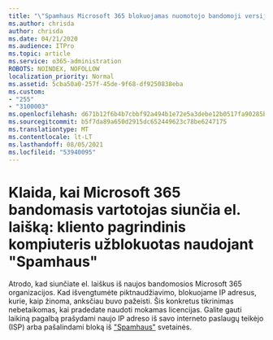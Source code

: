 ```yaml
---
title: "\"Spamhaus Microsoft 365 blokuojamas nuomotojo bandomoji versija"
ms.author: chrisda
author: chrisda
ms.date: 04/21/2020
ms.audience: ITPro
ms.topic: article
ms.service: o365-administration
ROBOTS: NOINDEX, NOFOLLOW
localization_priority: Normal
ms.assetid: 5cba50a0-257f-45de-9f68-df9250838eba
ms.custom:
- "255"
- "3100003"
ms.openlocfilehash: d671b12f6b4b7cbbf92a494b1e72e5a3debe12b0517fa90285b1d4664d5486a4
ms.sourcegitcommit: b5f7da89a650d2915dc652449623c78be6247175
ms.translationtype: MT
ms.contentlocale: lt-LT
ms.lasthandoff: 08/05/2021
ms.locfileid: "53940095"
---
```

# <a name="error-when-a-microsoft-365-trial-user-sends-email-client-host-blocked-using-spamhaus"></a>Klaida, kai Microsoft 365 bandomasis vartotojas siunčia el. laišką: kliento pagrindinis kompiuteris užblokuotas naudojant "Spamhaus"

Atrodo, kad siunčiate el. laiškus iš naujos bandomosios Microsoft 365 organizacijos. Kad išvengtumėte piktnaudžiavimo, blokuojame IP adresus, kurie, kaip žinoma, anksčiau buvo pažeisti. Šis konkretus tikrinimas nebetaikomas, kai pradedate naudoti mokamas licencijas. Galite gauti laikiną pagalbą prašydami naujo IP adreso iš savo interneto paslaugų teikėjo (ISP) arba pašalindami bloką iš ["Spamhaus"](https://go.microsoft.com/fwlink/p/?linkid=123245) svetainės.
